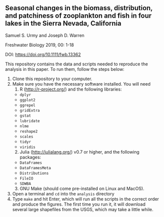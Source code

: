 Seasonal changes in the biomass, distribution, and patchiness of zooplankton and fish in four lakes in the Sierra Nevada, California
----------------
Samuel S. Urmy and Joseph D. Warren

Freshwater Biology 2019, 00: 1-18

DOI: https://doi.org/10.1111/fwb.13362

This repository contains the data and scripts needed to reproduce the analysis in this paper.
To run them, follow the steps below:

1. Clone this repository to your computer.
2. Make sure you have the necessary software installed. You will need
	1. R (http://r-project.org/) and the following libraries:
	  * `dplyr`
	  * `ggplot2`
	  * `ggrepel`
	  * `gridExtra`
	  * `gstat`
	  * `lubridate`
	  * `nlme`
	  * `reshape2`
	  * `scales`
	  * `tidyr`
	  * `viridis`
	2. Julia (http://julialang.org/) v0.7 or higher, and the following packages:
	  * `DataFrames`
	  * `DataFramesMeta`
	  * `Distributions`
	  * `FileIO`
	  * `SDWBA`
	3. GNU Make (should come pre-installed on Linux and MacOS).
3. Open a terminal and `cd` into the `analysis` directory
4. Type `make` and hit Enter, which will run all the scripts in the correct order and produce the figures.  The first time you run it, it will download several large shapefiles from the USGS, which may take a little while.
